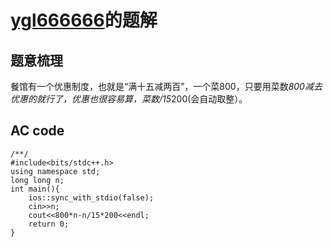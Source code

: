 # [ygl666666](https://www.luogu.org/user/197603)的题解
## 题意梳理
餐馆有一个优惠制度，也就是“满十五减两百”，一个菜800，只要用菜数*800减去优惠的就行了，优惠也很容易算，菜数/15*200(会自动取整）。
## AC code
```
/**/
#include<bits/stdc++.h>
using namespace std;
long long n;
int main(){
	ios::sync_with_stdio(false);
	cin>>n;
	cout<<800*n-n/15*200<<endl;
	return 0;
}

```
